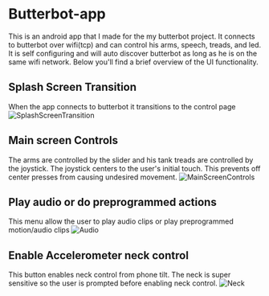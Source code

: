 # Butterbot-app
This is an android app that I made for the my butterbot project. It connects to butterbot over wifi(tcp) and can control his arms, speech, treads, and led. It is self configuring and will auto discover butterbot as long as he is on the same wifi network. Below you'll find a brief overview of the UI functionality.

## Splash Screen Transition
When the app connects to butterbot it transitions to the control page
![SplashScreenTransition](https://raw.githubusercontent.com/djnugent/butterbot-app/master/git-res/transition.gif)

## Main screen Controls
The arms are controlled by the slider and his tank treads are controlled by the joystick. The joystick centers to the user's initial touch. This prevents off center presses from causing undesired movement.
![MainScreenControls](https://raw.githubusercontent.com/djnugent/butterbot-app/master/git-res/control.gif)

## Play audio or do preprogrammed actions
This menu allow the user to play audio clips or play preprogrammed motion/audio clips
![Audio](https://raw.githubusercontent.com/djnugent/butterbot-app/master/git-res/audio.gif)

## Enable Accelerometer neck control
This button enables neck control from phone tilt. The neck is super sensitive so the user is prompted before enabling neck control.
![Neck](https://raw.githubusercontent.com/djnugent/butterbot-app/master/git-res/neck.gif)
